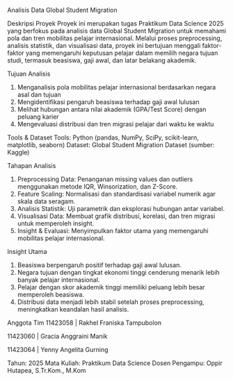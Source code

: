 Analisis Data Global Student Migration

Deskripsi Proyek
Proyek ini merupakan tugas Praktikum Data Science 2025 yang berfokus pada analisis data Global Student Migration untuk memahami pola dan tren mobilitas pelajar internasional.
Melalui proses preprocessing, analisis statistik, dan visualisasi data, proyek ini bertujuan menggali faktor-faktor yang memengaruhi keputusan pelajar dalam memilih negara tujuan studi, termasuk beasiswa, gaji awal, dan latar belakang akademik.

Tujuan Analisis
1. Menganalisis pola mobilitas pelajar internasional berdasarkan negara asal dan tujuan
2. Mengidentifikasi pengaruh beasiswa terhadap gaji awal lulusan
3. Melihat hubungan antara nilai akademik (GPA/Test Score) dengan peluang karier
4. Mengevaluasi distribusi dan tren migrasi pelajar dari waktu ke waktu

Tools & Dataset
Tools: Python (pandas, NumPy, SciPy, scikit-learn, matplotlib, seaborn)
Dataset: Global Student Migration Dataset (sumber: Kaggle)

Tahapan Analisis
1. Preprocessing Data: Penanganan missing values dan outliers menggunakan metode IQR, Winsorization, dan Z-Score.
2. Feature Scaling: Normalisasi dan standardisasi variabel numerik agar skala data seragam.
3. Analisis Statistik: Uji parametrik dan eksplorasi hubungan antar variabel.
4. Visualisasi Data: Membuat grafik distribusi, korelasi, dan tren migrasi untuk memperoleh insight.
5. Insight & Evaluasi: Menyimpulkan faktor utama yang memengaruhi mobilitas pelajar internasional.

Insight Utama
1. Beasiswa berpengaruh positif terhadap gaji awal lulusan.
2. Negara tujuan dengan tingkat ekonomi tinggi cenderung menarik lebih banyak pelajar internasional.
3. Pelajar dengan skor akademik tinggi memiliki peluang lebih besar memperoleh beasiswa.
4. Distribusi data menjadi lebih stabil setelah proses preprocessing, meningkatkan keandalan hasil analisis.

Anggota Tim
11423058 | Rakhel Franiska Tampubolon

11423060 | Gracia Anggraini Manik

11423064 | Yenny Angelita Gurning

Tahun: 2025
Mata Kuliah: Praktikum Data Science
Dosen Pengampu: Oppir Hutapea, S.Tr.Kom., M.Kom